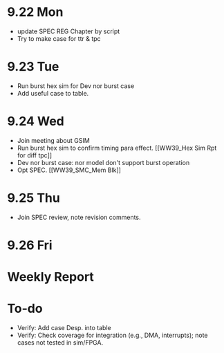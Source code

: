 # 9.22 Mon

- update SPEC REG Chapter by script
- Try to make case for ttr & tpc

# 9.23 Tue

- Run burst hex sim for Dev nor burst case
- Add useful  case to table.

# 9.24 Wed

- Join meeting about GSIM 
- Run burst hex sim to confirm timing para effect. [[WW39_Hex Sim Rpt for diff tpc]]
- Dev nor burst case: nor model don't support burst operation
- Opt SPEC. [[WW39_SMC_Mem Blk]]
# 9.25 Thu

- Join SPEC review, note revision comments.

# 9.26 Fri

# Weekly Report

# To-do

- Verify: Add case Desp. into table
- Verify: Check coverage for integration (e.g., DMA, interrupts); note cases not tested in sim/FPGA.